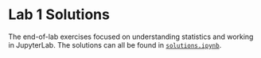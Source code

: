 # Lab 1 Solutions

The end-of-lab exercises focused on understanding statistics and working in JupyterLab. The solutions can all be found in [`solutions.ipynb`](./solutions.ipynb).
